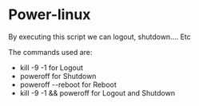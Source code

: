 # Power-linux
By executing this script we can logout,  shutdown.... Etc

The commands used are:
* kill -9 -1 for Logout
* poweroff for Shutdown
* poweroff --reboot for Reboot
* kill -9 -1 && poweroff for Logout and Shutdown
